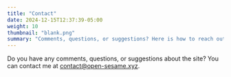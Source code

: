 ```yaml
---
title: "Contact"
date: 2024-12-15T12:37:39-05:00
weight: 10
thumbnail: "blank.png"
summary: "Comments, questions, or suggestions? Here is how to reach out to me."
---
```


Do you have any comments, questions, or suggestions about the site? You can
contact me at contact@open-sesame.xyz.
